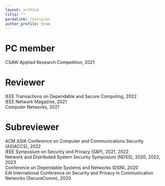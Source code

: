 ```yaml
---
layout: archive
title: ""
permalink: /service/
author_profile: true
---
```


PC member
======
CSAW Applied Research Competition, 2021

Reviewer
======
IEEE Transactions on Dependable and Secure Computing, 2022 <br/>
IEEE Network Magazine, 2021 <br/>
Computer Networks, 2021

Subreviewer
======
ACM ASIA Conference on Computer and Communications Security (ASIACCS), 2022 <br/>
IEEE Symposium on Security and Privacy (S&P), 2021, 2022 <br/>
Network and Distributed System Security Symposium (NDSS), 2020, 2022, 2023 <br/>
Conference on Dependable Systems and Networks (DSN), 2020 <br/>
EAI International Conference on Security and Privacy in Communication Networks (SecureComm), 2020 <br/>

